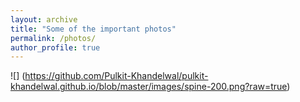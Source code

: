 ```yaml
---
layout: archive
title: "Some of the important photos"
permalink: /photos/
author_profile: true
---
```


![] (https://github.com/Pulkit-Khandelwal/pulkit-khandelwal.github.io/blob/master/images/spine-200.png?raw=true)
